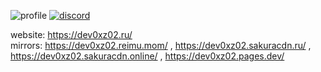 ![profile](https://sakuracdn.ru/files/KQmSRuUIDrtFRRnFbVaO.png)
[![discord](https://discord.c99.nl/widget/theme-3/731456367134769203.png)](https://discordapp.com/users/731456367134769203)

website: https://dev0xz02.ru/<br>
mirrors: https://dev0xz02.reimu.mom/ , https://dev0xz02.sakuracdn.ru/ , https://dev0xz02.sakuracdn.online/ , https://dev0xz02.pages.dev/
